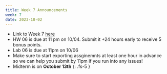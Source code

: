 ```yaml
---
title: Week 7 Announcements
week: 7
date: 2023-10-02
---
```


* Link to Week 7 [here](https://www.data8.org/fa23/#week-7)
* HW 06 is due at 11 pm on 10/04. Submit it +24 hours early to receive 5 bonus points.
* Lab 06 is due at 11pm on 10/06
* Make sure to start exporting assginemnts at least one hour in advance so we can help you submit by 11pm if you run into any issues!
* Midterm is on **October 13th**
{: .fs-5 }
